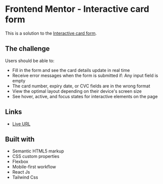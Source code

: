 # Frontend Mentor - Interactive card form

This is a solution to the [Interactive card form]([https://www.frontendmentor.io/challenges/intro-section-with-dropdown-navigation-ryaPetHE5](https://www.frontendmentor.io/challenges/interactive-card-details-form-XpS8cKZDWw)). 

## The challenge

Users should be able to:

- Fill in the form and see the card details update in real time
- Receive error messages when the form is submitted if:
Any input field is empty
- The card number, expiry date, or CVC fields are in the wrong format
- View the optimal layout depending on their device's screen size
- See hover, active, and focus states for interactive elements on the page

## Links

- [Live URL](https://interactive-card-sara11211.netlify.app/)


## Built with

- Semantic HTML5 markup
- CSS custom properties
- Flexbox
- Mobile-first workflow
- React Js
- Tailwind Css

